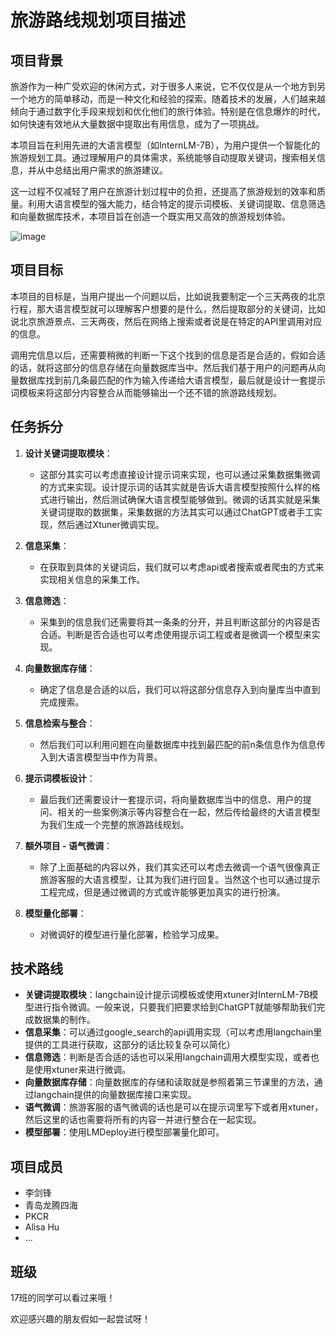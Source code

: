 # 旅游路线规划项目描述

## 项目背景

旅游作为一种广受欢迎的休闲方式，对于很多人来说，它不仅仅是从一个地方到另一个地方的简单移动，而是一种文化和经验的探索。随着技术的发展，人们越来越倾向于通过数字化手段来规划和优化他们的旅行体验。特别是在信息爆炸的时代，如何快速有效地从大量数据中提取出有用信息，成为了一项挑战。

本项目旨在利用先进的大语言模型（如InternLM-7B），为用户提供一个智能化的旅游规划工具。通过理解用户的具体需求，系统能够自动提取关键词，搜索相关信息，并从中总结出用户需求的旅游建议。

这一过程不仅减轻了用户在旅游计划过程中的负担，还提高了旅游规划的效率和质量。利用大语言模型的强大能力，结合特定的提示词模板、关键词提取、信息筛选和向量数据库技术，本项目旨在创造一个既实用又高效的旅游规划体验。


![image](https://github.com/InternLM/tutorial/assets/108343727/303cbc2a-89df-4256-8d9c-9de4edc5c1bf)

## 项目目标
本项目的目标是，当用户提出一个问题以后，比如说我要制定一个三天两夜的北京行程，那大语言模型就可以理解客户想要的是什么，然后提取部分的关键词，比如说北京旅游景点、三天两夜，然后在网络上搜索或者说是在特定的API里调用对应的信息。

调用完信息以后，还需要稍微的判断一下这个找到的信息是否是合适的，假如合适的话，就将这部分的信息存储在向量数据库当中。然后我们基于用户的问题再从向量数据库找到前几条最匹配的作为输入传递给大语言模型，最后就是设计一套提示词模板来将这部分内容整合从而能够输出一个还不错的旅游路线规划。

## 任务拆分

1. **设计关键词提取模块**：
   - 这部分其实可以考虑直接设计提示词来实现，也可以通过采集数据集微调的方式来实现。设计提示词的话其实就是告诉大语言模型按照什么样的格式进行输出，然后测试确保大语言模型能够做到。微调的话其实就是采集关键词提取的数据集，采集数据的方法其实可以通过ChatGPT或者手工实现，然后通过Xtuner微调实现。

2. **信息采集**：
   - 在获取到具体的关键词后，我们就可以考虑api或者搜索或者爬虫的方式来实现相关信息的采集工作。

3. **信息筛选**：
   - 采集到的信息我们还需要将其一条条的分开，并且判断这部分的内容是否合适。判断是否合适也可以考虑使用提示词工程或者是微调一个模型来实现。

4. **向量数据库存储**：
   - 确定了信息是合适的以后，我们可以将这部分信息存入到向量库当中直到完成搜索。

5. **信息检索与整合**：
   - 然后我们可以利用问题在向量数据库中找到最匹配的前n条信息作为信息传入到大语言模型当中作为背景。

6. **提示词模板设计**：
   - 最后我们还需要设计一套提示词，将向量数据库当中的信息、用户的提问、相关的一些案例演示等内容整合在一起，然后传给最终的大语言模型为我们生成一个完整的旅游路线规划。
  
7. **额外项目 - 语气微调**：
   - 除了上面基础的内容以外，我们其实还可以考虑去微调一个语气很像真正旅游客服的大语言模型，让其为我们进行回复。当然这个也可以通过提示工程完成，但是通过微调的方式或许能够更加真实的进行扮演。

8. **模型量化部署**：
   - 对微调好的模型进行量化部署，检验学习成果。

## 技术路线

- **关键词提取模块**：langchain设计提示词模板或使用xtuner对InternLM-7B模型进行指令微调。一般来说，只要我们把要求给到ChatGPT就能够帮助我们完成数据集的制作。
- **信息采集**：可以通过google_search的api调用实现（可以考虑用langchain里提供的工具进行获取，这部分的话比较复杂可以简化）
- **信息筛选**：判断是否合适的话也可以采用langchain调用大模型实现，或者也是使用xtuner来进行微调。
- **向量数据库存储**：向量数据库的存储和读取就是参照着第三节课里的方法，通过langchain提供的向量数据库接口来实现。
- **语气微调**：旅游客服的语气微调的话也是可以在提示词里写下或者用xtuner，然后这里的话也需要将所有的内容一并进行整合在一起实现。
- **模型部署**：使用LMDeploy进行模型部署量化即可。

## 项目成员
- 李剑锋
- 青岛龙腾四海
- PKCR
- Alisa Hu
- ...

## 班级
17班的同学可以看过来哦！

欢迎感兴趣的朋友假如一起尝试呀！

